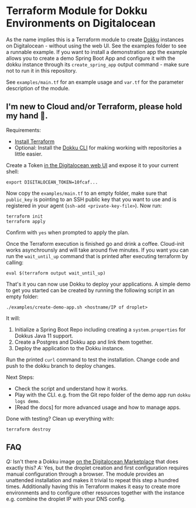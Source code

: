 # Terraform Module for Dokku Environments on Digitalocean

As the name implies this is a Terraform module to create [Dokku](http://dokku.viewdocs.io/dokku/) instances on Digitalocean - without using the web UI. See the examples folder to see a runnable example. If you want to install a demonstration app the example allows you to create a demo Spring Boot App and configure it with the dokku instance through its `create_spring_app` output command - make sure not to run it in this repository.

See `examples/main.tf` for an example usage and `var.tf` for the parameter description of the module.

## I'm new to Cloud and/or Terraform, please hold my hand 🤝.

Requirements:

* [Install Terraform](https://learn.hashicorp.com/tutorials/terraform/install-cli)
* Optional: Install the [Dokku CLI](http://dokku.viewdocs.io/dokku/deployment/remote-commands/#official-client) for making working with repositories a little easier.

Create a Token [in the Digitalocean web UI](https://cloud.digitalocean.com/account/api/tokens) and expose it to your current shell:
```shell
export DIGITALOCEAN_TOKEN=10fcaf...
```

Now copy the `examples/main.tf` to an empty folder, make sure that `public_key` is pointing to an SSH public key that you want to use and is registered in your agent (`ssh-add <private-key-file>`). Now run:
```shell
terraform init
terraform apply
```

Confirm with `yes` when prompted to apply the plan.

Once the Terraform execution is finished go and drink a coffee. Cloud-init works asynchrounsly and will take around five minutes. If you want you can run the `wait_until_up` command that is printed after executing terraform by calling:

```shell
eval $(terraform output wait_until_up)
```

That's it you can now use Dokku to deploy your applications. A simple demo to get you started can be created by running the following script in an empty folder:
```shell
./examples/create-demo-app.sh <hostname/IP of droplet>
```

It will:
1. Initialize a Spring Boot Repo including creating a `system.properties` for Dokkus Java 11 support.
2. Create a Postgres and Dokku app and link them together.
3. Deploy the application to the Dokku instance.

Run the printed `curl` command to test the installation. Change code and push to the dokku branch to deploy changes.

Next Steps:

* Check the script and understand how it works.
* Play with the CLI. e.g. from the Git repo folder of the demo app run `dokku logs demo`.
* [Read the docs] for more advanced usage and how to manage apps.


Done with testing? Clean up everything with:
```shell
terraform destroy
```

## FAQ

*Q:* Isn't there a Dokku image [on the Digitalocean Marketplace](https://marketplace.digitalocean.com/apps/dokku) that does exactly this?
*A:* Yes, but the droplet creation and first configuration requires manual configuration through a browser. The module provides an unattended installation and makes it trivial to repeat this step a hundred times. Additionally having this in Terraform makes it easy to create more environments and to configure other resources together with the instance e.g. combine the droplet IP with your DNS config.
